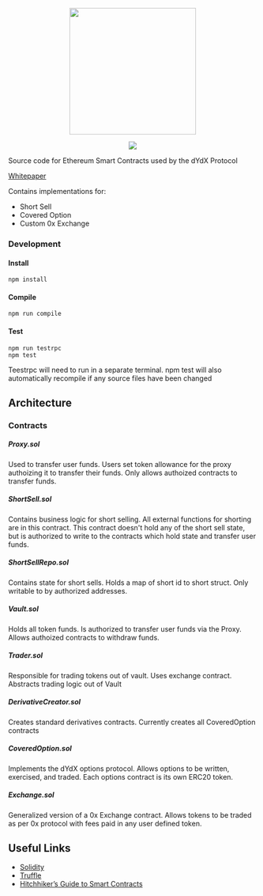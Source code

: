 <p align="center"><img src="https://dydx.exchange/images/logo.png" width="256" /></p>

<p align="center">
  <a href="https://circleci.com/gh/AntonioJuliano/dydx-contracts">
    <img src="https://circleci.com/gh/AntonioJuliano/dydx-contracts.svg?&style=shield&circle-token=5f772dae891383f1bda6e3d8745f9bbefaf1d0d9" />
  </a>
</p>

Source code for Ethereum Smart Contracts used by the dYdX Protocol

[Whitepaper](https://whitepaper.dydx.exchange)

Contains implementations for:

- Short Sell
- Covered Option
- Custom 0x Exchange

### Development

#### Install

```
npm install
```

#### Compile

```
npm run compile
```

#### Test

```
npm run testrpc
npm test
```
Teestrpc will need to run in a separate terminal.
npm test will also automatically recompile if any source files have been changed

## Architecture

### Contracts

##### Proxy.sol

Used to transfer user funds. Users set token allowance for the proxy authoizing it to transfer their funds. Only allows authoized contracts to transfer funds.

##### ShortSell.sol

Contains business logic for short selling. All external functions for shorting are in this contract. This contract doesn't hold any of the short sell state, but is authorized to write to the contracts which hold state and transfer user funds.

##### ShortSellRepo.sol

Contains state for short sells. Holds a map of short id to short struct. Only writable to by authorized addresses.

##### Vault.sol

Holds all token funds. Is authorized to transfer user funds via the Proxy. Allows authoized contracts to withdraw funds.

##### Trader.sol

Responsible for trading tokens out of vault. Uses exchange contract. Abstracts trading logic out of Vault

##### DerivativeCreator.sol

Creates standard derivatives contracts. Currently creates all CoveredOption contracts

##### CoveredOption.sol

Implements the dYdX options protocol. Allows options to be written, exercised, and traded. Each options contract is its own ERC20 token.

##### Exchange.sol

Generalized version of a 0x Exchange contract. Allows tokens to be traded as per 0x protocol with fees paid in any user defined token.

## Useful Links

- [Solidity](http://solidity.readthedocs.io/en/develop/)
- [Truffle](http://truffleframework.com/docs/)
- [Hitchhiker’s Guide to Smart Contracts](https://blog.zeppelin.solutions/the-hitchhikers-guide-to-smart-contracts-in-ethereum-848f08001f05)
